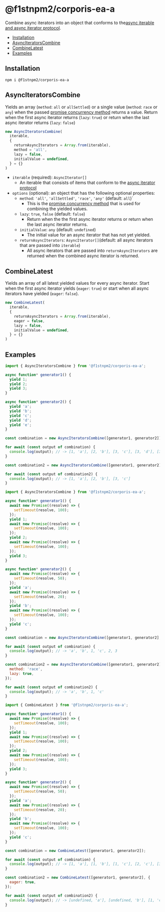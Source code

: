 # @f1stnpm2/corporis-ea-a

Combine async iterators into an object that conforms to the[async iterable and async iterator protocol](https://developer.mozilla.org/en-US/docs/Web/JavaScript/Reference/Iteration_protocols#the_async_iterator_and_async_iterable_protocols).

- [Installation](#installation)
- [AsyncIteratorsCombine](#asynciteratorscombine)
- [CombineLatest](#combinelatest)
- [Examples](#examples)

## Installation

```
npm i @f1stnpm2/corporis-ea-a
```

## AsyncIteratorsCombine

Yields an array (`method`: `all` or `allSettled`) or a single value (`method`: `race` or `any`) when the passed [promise concurrency method](https://developer.mozilla.org/en-US/docs/Web/JavaScript/Reference/Global_Objects/Promise#promise_concurrency) returns a value.
Return when the first async iterator returns (`lazy`: `true`) or return when the last async iterator returns (`lazy`: `false`)

```js
new AsyncIteratorsCombine(
  iterable,
  {
    returnAsyncIterators = Array.from(iterable),
    method = 'all',
    lazy = false,
    initialValue = undefined,
  } = {}
)
```

- `iterable` (required): `AsyncIterator[]` 
  - An iterable that consists of items that conform to the [async iterator protocol](https://developer.mozilla.org/en-US/docs/Web/JavaScript/Reference/Iteration_protocols#the_async_iterator_and_async_iterable_protocols)
- `options` (optional): an object that has the following optional properties: 
  - `method`: `'all'`, `'allSettled'`, `'race'`, `'any'` (default: `all`)`
    - This is the [promise concurrency method](https://developer.mozilla.org/en-US/docs/Web/JavaScript/Reference/Global_Objects/Promise#promise_concurrency) that is used for combining the yielded values.
  - `lazy`: `true`, `false` (default: `false`)
    - Return when the the first async iterator returns or return when the last async iterator returns.
  - `initialValue`: `any` (default: `undefined`)
    - The initial value for an async iterator that has not yet yielded.
  - `returnAsyncIterators`: `AsyncIterator[]`(default: all async iterators that are passed into `iterable`)
    - All async iterators that are passed into `returnAsyncIterators` are returned when the combined async iterator is returned.

## CombineLatest

Yields an array of all latest yielded values for every async iterator.
Start when the first async iterator yields (`eager`: `true`) or start when all async iterators have yielded (`eager`: `false`).

```js
new CombineLatest(
  iterable,
  {
    returnAsyncIterators = Array.from(iterable),
    eager = false,
    lazy = false,
    initialValue = undefined,
  } = {}
)
```

## Examples

```js
import { AsyncIteratorsCombine } from '@f1stnpm2/corporis-ea-a';

async function* generator1() {
  yield 1;
  yield 2;
  yield 3;
}

async function* generator2() {
  yield 'a';
  yield 'b';
  yield 'c';
  yield 'd';
  yield 'e';
}

const combination = new AsyncIteratorsCombine([generator1, generator2]);

for await (const output of combination) {
  console.log(output); // -> [1, 'a'], [2, 'b'], [3, 'c'], [3, 'd'], [3, 'e']
}

const combination2 = new AsyncIteratorsCombine([generator1, generator2], { lazy: true });

for await (const output of combination2) {
  console.log(output); // -> [1, 'a'], [2, 'b'], [3, 'c']
}
```

```js
import { AsyncIteratorsCombine } from '@f1stnpm2/corporis-ea-a';

async function* generator1() {
  await new Promise((resolve) => {
    setTimeout(resolve, 100);
  });
  yield 1;
  await new Promise((resolve) => {
    setTimeout(resolve, 100);
  });
  yield 2;
  await new Promise((resolve) => {
    setTimeout(resolve, 100);
  });
  yield 3;
}

async function* generator2() {
  await new Promise((resolve) => {
    setTimeout(resolve, 50);
  });
  yield 'a';
  await new Promise((resolve) => {
    setTimeout(resolve, 20);
  });
  yield 'b';
  await new Promise((resolve) => {
    setTimeout(resolve, 100);
  });
  yield 'c';
}

const combination = new AsyncIteratorsCombine([generator1, generator2], { method: 'race' });

for await (const output of combination) {
  console.log(output); // -> 'a', 'b', 1, 'c', 2, 3
}

const combination2 = new AsyncIteratorsCombine([generator1, generator2], {
  method: 'race',
  lazy: true,
});

for await (const output of combination2) {
  console.log(output); // -> 'a', 'b', 1, 'c'
}
```

```js
import { CombineLatest } from '@f1stnpm2/corporis-ea-a';

async function* generator1() {
  await new Promise((resolve) => {
    setTimeout(resolve, 100);
  });
  yield 1;
  await new Promise((resolve) => {
    setTimeout(resolve, 100);
  });
  yield 2;
  await new Promise((resolve) => {
    setTimeout(resolve, 100);
  });
  yield 3;
}

async function* generator2() {
  await new Promise((resolve) => {
    setTimeout(resolve, 50);
  });
  yield 'a';
  await new Promise((resolve) => {
    setTimeout(resolve, 20);
  });
  yield 'b';
  await new Promise((resolve) => {
    setTimeout(resolve, 100);
  });
  yield 'c';
}

const combination = new CombineLatest([generator1, generator2]);

for await (const output of combination) {
  console.log(output); // -> [1, 'a'], [1, 'b'], [1, 'c'], [2, 'c'], [3, 'c']
}

const combination2 = new CombineLatest([generator1, generator2], {
  eager: true,
});

for await (const output of combination2) {
  console.log(output); // -> [undefined, 'a'], [undefined, 'b'], [1, 'c'], [2, 'c'], [3, 'c']
}
```
